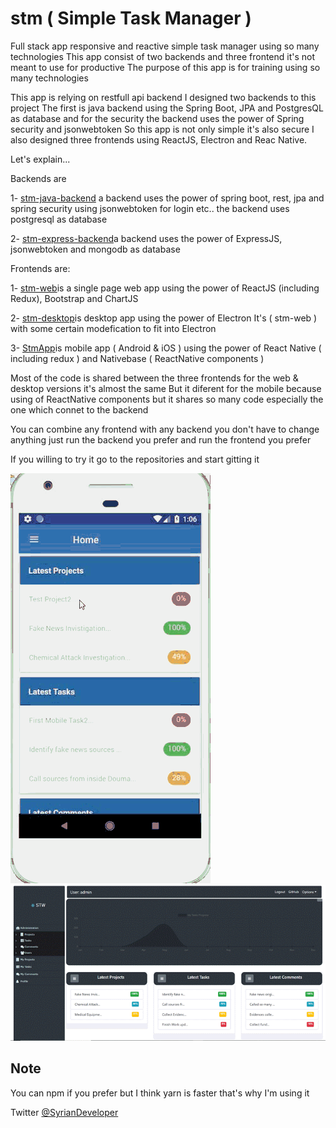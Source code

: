 # stm ( Simple Task Manager )

Full stack app responsive and reactive simple task manager using so many technologies
This app consist of two backends and three frontend it's not meant to use for productive
The purpose of this app is for training using so many technologies

This app is relying on restfull api backend I designed two backends to this project
The first is java backend using the Spring Boot, JPA and PostgresQL as database
and for the security the backend uses the power of Spring security and jsonwebtoken 
So this app is not only simple it's also secure
I also designed three frontends using ReactJS, Electron and Reac Native.


Let's explain...

Backends are 

1- [stm-java-backend](https://github.com/blacktoviche/stm-java-backend)  a backend uses the power of spring boot, rest, jpa and spring security using jsonwebtoken for login etc..
   the backend uses postgresql as database
   
2- [stm-express-backend](https://github.com/blacktoviche/stm-express-backend)a backend uses the power of ExpressJS, jsonwebtoken and mongodb as database 

Frontends are:

1- [stm-web](https://github.com/blacktoviche/stm-web)is a single page web app using the power of ReactJS (including Redux), Bootstrap and ChartJS

2- [stm-desktop](https://github.com/blacktoviche/stm-desktop)is desktop app using the power of Electron It's ( stm-web ) with some certain modefication
to fit into Electron 

3- [StmApp](https://github.com/blacktoviche/StmApp)is mobile app ( Android & iOS ) using the power of React Native ( including redux ) and Nativebase ( ReactNative components )

Most of the code is shared between the three frontends for the web & desktop versions it's almost the same
But it diferent for the mobile because using of ReactNative components but it shares so many code especially the one which connet to the backend

You can combine any frontend with any backend you don't have to change anything just run the backend you prefer
and run the frontend you prefer 

If you willing to try it go to the repositories and start gitting it 


![](https://raw.githubusercontent.com/Blacktoviche/stm/master/screens/mobile.gif)
![](https://raw.githubusercontent.com/Blacktoviche/stm/master/screens/web.png)


## Note
You can npm if you prefer but I think yarn is faster that's why I'm using it


Twitter [@SyrianDeveloper](https://www.twitter.com/SyrianDeveloper)